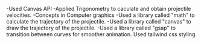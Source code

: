 -Used Canvas API
-Applied Trigonometry to caculate and obtain projectile velocities.
-Concepts in Computer graphics
-Used a library called "math" to calculate the trajectory of the projectile.
-Used a library called "canvas" to draw the trajectory of the projectile.
-Used a library called "gsap" to transition between curves for smoother animation.
Used tailwind css styling